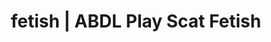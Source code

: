---
categories:
- Inclusive Desire
- Sensual Cosplay
- Femdom
- Ethical Porn
- Interactive NSFW
image: /assets/images/1747714219993.jpg
layout: post
schema:
  description: Premium adult content featuring ABDL Play, Scat Fetish. High-quality
    images with sensual themes.
  keywords:
  - Immersive Erotica
  - Roleplay Fantasies
  - ABDL Play
  - Scat Fetish
  - Lingerie Art
  - E-Girl Erotica
  - Queer Kinks
  name: 1747714219993 | ABDL Play Scat Fetish
  type: VisualArtwork
seo:
  description: Featured content with sensual Scat Fetish, ABDL Play. HD images available.
  keywords: Scat Fetish, ABDL Play
  og_image: /assets/images/1747714219993.jpg
  schema_type: VisualArtwork
tags:
- '#fetish'
- ABDL Play
- Scat Fetish
title: fetish | ABDL Play Scat Fetish
---